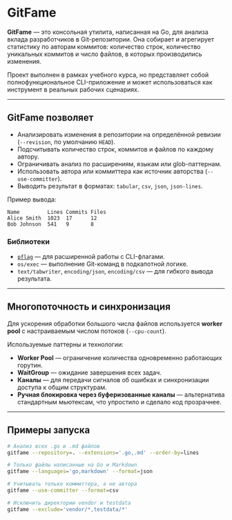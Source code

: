 
# GitFame

**GitFame** — это консольная утилита, написанная на Go, для анализа вклада разработчиков в Git-репозитории. Она собирает и агрегирует статистику по авторам коммитов: количество строк, количество уникальных коммитов и число файлов, в которых производились изменения.

Проект выполнен в рамках учебного курса, но представляет собой полнофункциональное CLI-приложение и может использоваться как инструмент в реальных рабочих сценариях. 

---

## GitFame позволяет
- Анализировать изменения в репозитории на определённой ревизии (`--revision`, по умолчанию `HEAD`).
- Подсчитывать количество строк, коммитов и файлов по каждому автору.
- Ограничивать анализ по расширениям, языкам или glob-паттернам.
- Использовать автора или коммиттера как источник авторства (`--use-committer`).
- Выводить результат в форматах: `tabular`, `csv`, `json`, `json-lines`.

Пример вывода:
```
Name         Lines Commits Files
Alice Smith  1023  17      12
Bob Johnson  541   9       8
```

### Библиотеки
- [`pflag`](https://github.com/spf13/pflag) — для расширенной работы с CLI-флагами.
- `os/exec` — выполнение Git-команд в подкапотной логике.
- `text/tabwriter`, `encoding/json`, `encoding/csv` — для гибкого вывода результата.

---

## Многопоточность и синхронизация

Для ускорения обработки большого числа файлов используется **worker pool** с настраиваемым числом потоков (`--cpu-count`).

Используемые паттерны и технологии:
- **Worker Pool** — ограничение количества одновременно работающих горутин.
- **WaitGroup** — ожидание завершения всех задач.
- **Каналы** — для передачи сигналов об ошибках и синхронизации доступа к общим структурам.
- **Ручная блокировка через буферизованные каналы** — альтернатива стандартным мьютексам, что упростило и сделало код прозрачнее.

---

## Примеры запуска

```bash
# Анализ всех .go и .md файлов
gitfame --repository=. --extensions='.go,.md' --order-by=lines

# Только файлы написанные на Go и Markdown
gitfame --languages='go,markdown' --format=json

# Учитывать только коммиттера, а не автора
gitfame --use-committer --format=csv

# Исключить директории vendor и testdata
gitfame --exclude='vendor/*,testdata/*'
```
